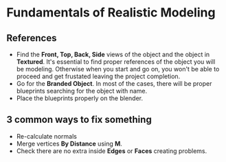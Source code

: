 # Fundamentals of Realistic Modeling

## References
* Find the **Front, Top, Back, Side** views of the object and the object in **Textured**. It's essential to find proper references of the object you will be modeling. Otherwise when you start and go on, you won't be able to proceed and get frustated leaving the project completion.
* Go for the **Branded Object**. In most of the cases, there will be proper blueprints searching for the object with name.
* Place the blueprints properly on the blender.

## 3 common ways to fix something
* Re-calculate normals
* Merge vertices **By Distance** using **M**.
* Check there are no extra inside **Edges** or **Faces** creating problems.